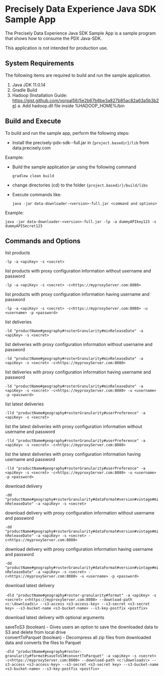 # Precisely Data Experience Java SDK Sample App

The Precisely Data Experience Java SDK Sample App is a sample program that shows how to consume the PDX Java-SDK.

This application is not intended for production use.

## System Requirements
The following items are required to build and run the sample application.
1. Java JDK 11.0.14
2. Gradle Build
3. Hadoop (Installation Guide: https://gist.github.com/vorpal56/5e2b67b6be3a827b85ac82a63a5b3b2e)
    a. Add hadoop.dll file inside %HADOOP_HOME%/bin

## Build and Execute

To build and run the sample app, perform the following steps:
- Install the precisely-pdx-sdk-<version>-full.jar in `{project.basedir}/lib` from data.precisely.com

Example: 

- Build the sample application jar using the following command

    `gradlew clean build`
- change directories (cd) to the folder `{project.basedir}/build/libs`
- Execute commands like:

   `java -jar data-downloader-<version>-full.jar <command and options>`

Example: 

`java -jar data-downloader-<version>-full.jar -lp -a dummyAPIkey123 -s dummyAPISecret123`

## Commands and Options

list products

`-lp -a <apiKey> -s <secret>`

list products with proxy configuration information without username and password

`-lp -a <apiKey> -s <secret> -c<https://myproxyServer.com:8080>`

list products with proxy configuration information having username and password

`-lp -a <apiKey> -s <secret> -c<https://myproxyServer.com:8080> -u <username> -p <password>`

list deliveries

`-ld "productName#geography#rosterGranularity#minReleaseDate" -a <apiKey> -s <secret>`

list deliveries with proxy configuration information without username and password

`-ld "productName#geography#rosterGranularity#minReleaseDate" -a <apiKey> -s <secret> -c<https://myproxyServer.com:8080>`

list deliveries with proxy configuration information having username and password

`-ld "productName#geography#rosterGranularity#minReleaseDate" -a <apiKey> -s <secret> -c<https://myproxyServer.com:8080> -u <username> -p <password>`

list latest deliveries

`-lld "productName#geography#rosterGranularity#userPreference" -a <apiKey> -s <secret>`

list the latest deliveries with proxy configuration information without username and password

`-lld "productName#geography#rosterGranularity#userPreference" -a <apiKey> -s <secret> -c<https://myproxyServer.com:8080>`

list the latest deliveries with proxy configuration information having username and password

`-lld "productName#geography#rosterGranularity#userPreference" -a <apiKey> -s <secret> -c<https://myproxyServer.com:8080> -u <username> -p <password>`

download delivery

`-dd "productName#geography#rosterGranularity#dataFormat#version#vintage#minReleaseDate" -a <apiKey> -s <secret>`

download delivery with proxy configuration information without username and password

`-dd "productName#geography#rosterGranularity#dataFormat#version#vintage#minReleaseDate" -a <apiKey> -s <secret> -c<https://myproxyServer.com:8080>`

download delivery with proxy configuration information having username and password

`-dd "productName#geography#rosterGranularity#dataFormat#version#vintage#minReleaseDate" -a <apiKey> -s <secret> -c<https://myproxyServer.com:8080> -u <username> -p <password>`

download latest delivery</br>  
`-dld "productName#geography#roster-granularity#format" -a <apiKey> -s <secret> c<https://myproxyServer.com:8080> --download-path <c:\downloads\> --s3-access <s3-access-key> --s3-secret <s3-secret key> --s3-bucket-name <s3-bucket-name> --s3-key-postfix <postfix>`  
  
download latest delivery with optional arguments    
  
saveToS3 (boolean) - Gives users an option to save the downloaded data to S3 and delete from local drive  
convertToParquet (boolean) - Decompress all zip files from downloaded data and converts the files to Parquet  
  
`-dld "productName#geography#roster-granularity#format#saveToS3#convertToParquet" -a <apiKey> -s <secret> -c<https://myproxyServer.com:8080> --download-path <c:\downloads\> --s3-access <s3-access-key> --s3-secret <s3-secret key> --s3-bucket-name <s3-bucket-name> --s3-key-postfix <postfix>`